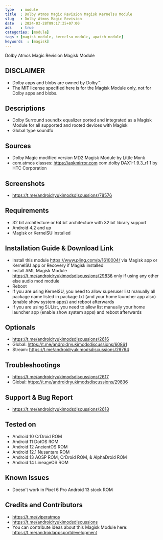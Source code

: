 ```yaml
---
type   : module
title  : Dolby Atmos Magic Revision Magisk Kernelsu Module
slug   : Dolby Atmos Magic Revision
date   : 2024-03-28T09:17:35+07:00
ads    : true
categories: [module]
tags : [magisk module, kernelsu module, apatch module]
keywords  : [magisk]
---
```


Dolby Atmos Magic Revision Magisk Module

## DISCLAIMER
- Dolby apps and blobs are owned by Dolby™.
- The MIT license specified here is for the Magisk Module only, not for Dolby apps and blobs.

## Descriptions
- Dolby Surround soundfx equalizer ported and integrated as a Magisk Module for all supported and rooted devices with Magisk
- Global type soundfx

## Sources
- Dolby Magic modified version MD2 Magisk Module by Little Monk
- com.atmos classes: https://apkmirror.com com.dolby DAX1-1.9.3_r1 1 by HTC Corporation

## Screenshots
- https://t.me/androidryukimodsdiscussions/78576

## Requirements
- 32 bit architecture or 64 bit architecture with 32 bit library support
- Android 4.2 and up
- Magisk or KernelSU installed

## Installation Guide & Download Link
- Install this module https://www.pling.com/p/1610004/ via Magisk app or KernelSU app or Recovery if Magisk installed
- Install AML Magisk Module https://t.me/androidryukimodsdiscussions/29836 only if using any other else audio mod module
- Reboot
- If you are using KernelSU, you need to allow superuser list manually all package name listed in package.txt (and your home launcher app also) (enable show system apps) and reboot afterwards
- If you are using SUList, you need to allow list manually your home launcher app (enable show system apps) and reboot afterwards

## Optionals
- https://t.me/androidryukimodsdiscussions/2616
- Global: https://t.me/androidryukimodsdiscussions/60861
- Stream: https://t.me/androidryukimodsdiscussions/26764

## Troubleshootings
- https://t.me/androidryukimodsdiscussions/2617
- Global: https://t.me/androidryukimodsdiscussions/29836

## Support & Bug Report
- https://t.me/androidryukimodsdiscussions/2618

## Tested on
- Android 10 CrDroid ROM
- Android 11 DotOS ROM
- Android 12 AncientOS ROM
- Android 12.1 Nusantara ROM
- Android 13 AOSP ROM, CrDroid ROM, & AlphaDroid ROM
- Android 14 LineageOS ROM

## Known Issues
- Doesn't work in Pixel 6 Pro Android 13 stock ROM

## Credits and Contributors
- https://t.me/viperatmos
- https://t.me/androidryukimodsdiscussions
- You can contribute ideas about this Magisk Module here: https://t.me/androidappsportdevelopment

